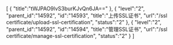 [
	{
		"title":"tWJPAO9lvS3burKJvQn6JA=="
	},
	{
		"level":"2",
		"parent_id":"14592",
		"id":"14593",
		"title":"上传SSL证书",
		"url":"/ssl certificate/upload-ssl-certification",
		"status":"2"
	},
	{
		"level":"2",
		"parent_id":"14592",
		"id":"14594",
		"title":"管理SSL证书",
		"url":"/ssl certificate/manage-ssl-certification",
		"status":"2"
	}
]